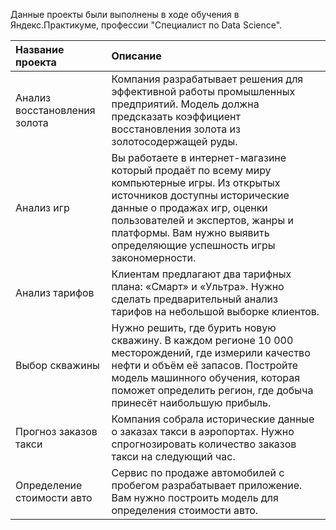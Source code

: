 
Данные проекты были выполнены в ходе обучения в Яндекс.Практикуме, профессии "Специалист по Data Science".

| Название проекта | Описание |  
| :---------------------- | :---------------------- | 
| Анализ восстановления золота |Компания разрабатывает решения для эффективной работы промышленных предприятий. Модель должна предсказать коэффициент восстановления золота из золотосодержащей руды.|
| Анализ игр |Вы работаете в интернет-магазине который продаёт по всему миру компьютерные игры. Из открытых источников доступны исторические данные о продажах игр, оценки пользователей и экспертов, жанры и платформы. Вам нужно выявить определяющие успешность игры закономерности.|
|  Анализ тарифов |Клиентам предлагают два тарифных плана: «Смарт» и «Ультра». Нужно сделать предварительный анализ тарифов на небольшой выборке клиентов.|
|  Выбор скважины |Нужно решить, где бурить новую скважину. В каждом регионе 10 000 месторождений, где измерили качество нефти и объём её запасов. Постройте модель машинного обучения, которая поможет определить регион, где добыча принесёт наибольшую прибыль.|
|  Прогноз заказов такси |Компания собрала исторические данные о заказах такси в аэропортах. Нужно спрогнозировать количество заказов такси на следующий час.|
|  Определение стоимости авто |Сервис по продаже автомобилей с пробегом разрабатывает приложение. Вам нужно построить модель для определения стоимости авто.|
